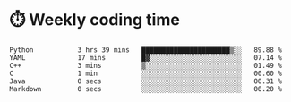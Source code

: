 
# :stopwatch: Weekly coding time
<!--START_SECTION:waka-->

```text
Python           3 hrs 39 mins   ██████████████████████▒░░   89.88 %
YAML             17 mins         █▓░░░░░░░░░░░░░░░░░░░░░░░   07.14 %
C++              3 mins          ▒░░░░░░░░░░░░░░░░░░░░░░░░   01.49 %
C                1 min           ░░░░░░░░░░░░░░░░░░░░░░░░░   00.60 %
Java             0 secs          ░░░░░░░░░░░░░░░░░░░░░░░░░   00.31 %
Markdown         0 secs          ░░░░░░░░░░░░░░░░░░░░░░░░░   00.20 %
```

<!--END_SECTION:waka-->


<!-- <p> <img src="https://github-readme-stats.vercel.app/api?username=cozgerest&show_icons=true&hide_border=false" />  </p> -->

